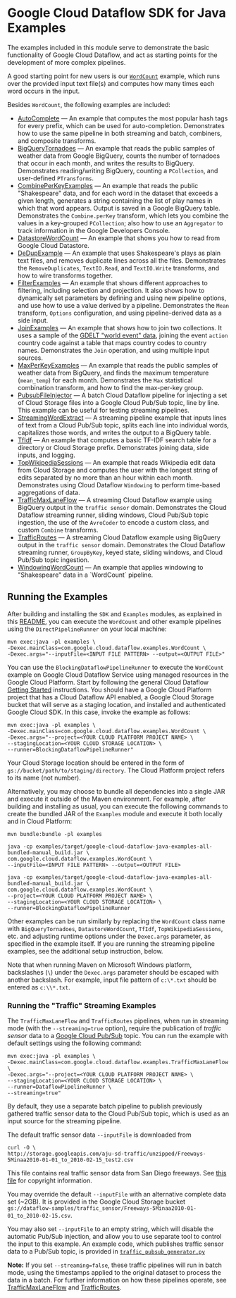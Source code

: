 # Google Cloud Dataflow SDK for Java Examples

The examples included in this module serve to demonstrate the basic
functionality of Google Cloud Dataflow, and act as starting points for
the development of more complex pipelines.

A good starting point for new users is our [`WordCount`](https://github.com/GoogleCloudPlatform/DataflowJavaSDK/blob/master/examples/src/main/java/com/google/cloud/dataflow/examples/WordCount.java)
example, which runs over the provided input text file(s) and computes how many
times each word occurs in the input.

Besides `WordCount`, the following examples are included:

 <ul>
  <li><a href="https://github.com/GoogleCloudPlatform/DataflowJavaSDK/blob/master/examples/src/main/java/com/google/cloud/dataflow/examples/AutoComplete.java">AutoComplete</a>
  &mdash; An example that computes the most popular hash tags for every
  prefix, which can be used for auto-completion. Demonstrates how to use the
  same pipeline in both streaming and batch, combiners, and composite
  transforms.</li>
  <li><a href="https://github.com/GoogleCloudPlatform/DataflowJavaSDK/blob/master/examples/src/main/java/com/google/cloud/dataflow/examples/BigQueryTornadoes.java">BigQueryTornadoes</a>
  &mdash; An example that reads the public samples of weather data from Google
  BigQuery, counts the number of tornadoes that occur in each month, and
  writes the results to BigQuery. Demonstrates reading/writing BigQuery,
  counting a <code>PCollection</code>, and user-defined <code>PTransforms</code>.</li>
  <li><a href="https://github.com/GoogleCloudPlatform/DataflowJavaSDK/blob/master/examples/src/main/java/com/google/cloud/dataflow/examples/CombinePerKeyExamples.java">CombinePerKeyExamples</a>
  &mdash; An example that reads the public &quot;Shakespeare&quot; data, and for
  each word in the dataset that exceeds a given length, generates a string
  containing the list of play names in which that word appears. Output is saved
  in a Google BigQuery table. Demonstrates the <code>Combine.perKey</code>
  transform, which lets you combine the values in a key-grouped
  <code>PCollection</code>; also how to use an <code>Aggregator</code> to track
  information in the Google Developers Console.
  </li>
  <li><a href="https://github.com/GoogleCloudPlatform/DataflowJavaSDK/blob/master/examples/src/main/java/com/google/cloud/dataflow/examples/DatastoreWordCount.java">DatastoreWordCount</a>
  &mdash; An example that shows you how to read from Google Cloud Datastore.</li>
  <li><a href="https://github.com/GoogleCloudPlatform/DataflowJavaSDK/blob/master/examples/src/main/java/com/google/cloud/dataflow/examples/DeDupExample.java">DeDupExample</a>
  &mdash; An example that uses Shakespeare's plays as plain text files, and
  removes duplicate lines across all the files. Demonstrates the
  <code>RemoveDuplicates</code>, <code>TextIO.Read</code>,
  and <code>TextIO.Write</code> transforms, and how to wire transforms together.
  </li>
  <li><a href="https://github.com/GoogleCloudPlatform/DataflowJavaSDK/blob/master/examples/src/main/java/com/google/cloud/dataflow/examples/FilterExamples.java">FilterExamples</a>
  &mdash; An example that shows different approaches to filtering, including
  selection and projection. It also shows how to dynamically set parameters
  by defining and using new pipeline options, and use how to use a value derived
  by a pipeline. Demonstrates the <code>Mean</code> transform,
  <code>Options</code> configuration, and using pipeline-derived data as a side
  input.
  </li>
  <li><a href="https://github.com/GoogleCloudPlatform/DataflowJavaSDK/blob/master/examples/src/main/java/com/google/cloud/dataflow/examples/JoinExamples.java">JoinExamples</a>
  &mdash; An example that shows how to join two collections. It uses a
  sample of the <a href="http://goo.gl/OB6oin">GDELT &quot;world event&quot;
  data</a>, joining the event <code>action</code> country code against a table
  that maps country codes to country names. Demonstrates the <code>Join</code>
  operation, and using multiple input sources.
  </li>
  <li><a href="https://github.com/GoogleCloudPlatform/DataflowJavaSDK/blob/master/examples/src/main/java/com/google/cloud/dataflow/examples/MaxPerKeyExamples.java">MaxPerKeyExamples</a>
  &mdash; An example that reads the public samples of weather data from BigQuery,
  and finds the maximum temperature (<code>mean_temp</code>) for each month.
  Demonstrates the <code>Max</code> statistical combination transform, and how to
  find the max-per-key group.
  </li>
  <li><a href="https://github.com/GoogleCloudPlatform/DataflowJavaSDK/blob/master/examples/src/main/java/com/google/cloud/dataflow/examples/PubsubFileInjector.java">PubsubFileInjector</a>
  &mdash; A batch Cloud Dataflow pipeline for injecting a set of Cloud Storage
  files into a Google Cloud Pub/Sub topic, line by line. This example can be
  useful for testing streaming pipelines.
  </li>
  <li><a href="https://github.com/GoogleCloudPlatform/DataflowJavaSDK/blob/master/examples/src/main/java/com/google/cloud/dataflow/examples/StreamingWordExtract.java">StreamingWordExtract</a>
  &mdash; A streaming pipeline example that inputs lines of text from a Cloud
  Pub/Sub topic, splits each line into individual words, capitalizes those
  words, and writes the output to a BigQuery table.
  </li>
  <li><a href="https://github.com/GoogleCloudPlatform/DataflowJavaSDK/blob/master/examples/src/main/java/com/google/cloud/dataflow/examples/TfIdf.java">TfIdf</a>
  &mdash; An example that computes a basic TF-IDF search table for a directory or
  Cloud Storage prefix. Demonstrates joining data, side inputs, and logging.
  </li>
  <li><a href="https://github.com/GoogleCloudPlatform/DataflowJavaSDK/blob/master/examples/src/main/java/com/google/cloud/dataflow/examples/TopWikipediaSessions.java">TopWikipediaSessions</a>
  &mdash; An example that reads Wikipedia edit data from Cloud Storage and
  computes the user with the longest string of edits separated by no more than
  an hour within each month. Demonstrates using Cloud Dataflow
  <code>Windowing</code> to perform time-based aggregations of data.
  </li>
  <li><a href="https://github.com/GoogleCloudPlatform/DataflowJavaSDK/blob/master/examples/src/main/java/com/google/cloud/dataflow/examples/TrafficMaxLaneFlow.java">TrafficMaxLaneFlow</a>
  &mdash; A streaming Cloud Dataflow example using BigQuery output in the
  <code>traffic sensor</code> domain. Demonstrates the Cloud Dataflow streaming
  runner, sliding windows, Cloud Pub/Sub topic ingestion, the use of the
  <code>AvroCoder</code> to encode a custom class, and custom
  <code>Combine</code> transforms.
  </li>
  <li><a href="https://github.com/GoogleCloudPlatform/DataflowJavaSDK/blob/master/examples/src/main/java/com/google/cloud/dataflow/examples/TrafficRoutes.java">TrafficRoutes</a>
  &mdash; A streaming Cloud Dataflow example using BigQuery output in the
  <code>traffic sensor</code> domain. Demonstrates the Cloud Dataflow streaming
  runner, <code>GroupByKey</code>, keyed state, sliding windows, and Cloud
  Pub/Sub topic ingestion.
  </li>
  <li><a href="https://github.com/GoogleCloudPlatform/DataflowJavaSDK/blob/master/examples/src/main/java/com/google/cloud/dataflow/examples/WindowingWordCount.java">WindowingWordCount</a>
  &mdash; An example that applies windowing to &quot;Shakespeare&quot; data in a
  `WordCount` pipeline.
  </li>
  </ul>

## Running the Examples

After building and installing the `SDK` and `Examples` modules, as explained in this
[README](https://github.com/GoogleCloudPlatform/DataflowJavaSDK/blob/master/README.md),
you can execute the `WordCount` and other example pipelines using the
`DirectPipelineRunner` on your local machine:

    mvn exec:java -pl examples \
    -Dexec.mainClass=com.google.cloud.dataflow.examples.WordCount \
    -Dexec.args="--inputFile=<INPUT FILE PATTERN> --output=<OUTPUT FILE>"

You can use the `BlockingDataflowPipelineRunner` to execute the `WordCount` example on
Google Cloud Dataflow Service using managed resources in the Google Cloud Platform.
Start by following the general Cloud Dataflow
[Getting Started](https://cloud.google.com/dataflow/getting-started) instructions.
You should have a Google Cloud Platform project that has a Cloud Dataflow API enabled,
a Google Cloud Storage bucket that will serve as a staging location, and installed and
authenticated Google Cloud SDK. In this case, invoke the example as follows:

    mvn exec:java -pl examples \
    -Dexec.mainClass=com.google.cloud.dataflow.examples.WordCount \
    -Dexec.args="--project=<YOUR CLOUD PLATFORM PROJECT NAME> \
    --stagingLocation=<YOUR CLOUD STORAGE LOCATION> \
    --runner=BlockingDataflowPipelineRunner"

Your Cloud Storage location should be entered in the form of
`gs://bucket/path/to/staging/directory`. The Cloud Platform project refers to
its name (not number).

Alternatively, you may choose to bundle all dependencies into a single JAR and
execute it outside of the Maven environment. For example, after building and
installing as usual, you can execute the following commands to create the
bundled JAR of the `Examples` module and execute it both locally and in Cloud
Platform:

    mvn bundle:bundle -pl examples

    java -cp examples/target/google-cloud-dataflow-java-examples-all-bundled-manual_build.jar \
    com.google.cloud.dataflow.examples.WordCount \
    --inputFile=<INPUT FILE PATTERN> --output=<OUTPUT FILE>

    java -cp examples/target/google-cloud-dataflow-java-examples-all-bundled-manual_build.jar \
    com.google.cloud.dataflow.examples.WordCount \
    --project=<YOUR CLOUD PLATFORM PROJECT NAME> \
    --stagingLocation=<YOUR CLOUD STORAGE LOCATION> \
    --runner=BlockingDataflowPipelineRunner

Other examples can be run similarly by replacing the `WordCount` class name with
`BigQueryTornadoes`, `DatastoreWordCount`, `TfIdf`, `TopWikipediaSessions`, etc.
and adjusting runtime options under the `Dexec.args` parameter, as specified in
the example itself. If you are running the streaming pipeline examples, see the
additional setup instruction, below.

Note that when running Maven on Microsoft Windows platform, backslashes (`\`)
under the `Dexec.args` parameter should be escaped with another backslash. For
example, input file pattern of `c:\*.txt` should be entered as `c:\\*.txt`.

### Running the "Traffic" Streaming Examples

The `TrafficMaxLaneFlow` and `TrafficRoutes` pipelines, when run in
streaming mode (with the `--streaming=true` option), require the
publication of *traffic sensor* data to a
[Google Cloud Pub/Sub](https://cloud.google.com/pubsub/docs) topic.
You can run the example with default settings using the following command:

    mvn exec:java -pl examples \
    -Dexec.mainClass=com.google.cloud.dataflow.examples.TrafficMaxLaneFlow \
    -Dexec.args="--project=<YOUR CLOUD PLATFORM PROJECT NAME> \
    --stagingLocation=<YOUR CLOUD STORAGE LOCATION> \
    --runner=DataflowPipelineRunner \
    --streaming=true"

By default, they use a separate batch pipeline to publish previously gathered
traffic sensor data to the Cloud Pub/Sub topic, which is used as an input source
for the streaming pipeline.

The default traffic sensor data `--inputFile` is downloaded from

    curl -O \
    http://storage.googleapis.com/aju-sd-traffic/unzipped/Freeways-5Minaa2010-01-01_to_2010-02-15_test2.csv

This file contains real traffic sensor data from San Diego freeways. See
<a href="http://storage.googleapis.com/aju-sd-traffic/freeway_detector_config/Freeways-Metadata-2010_01_01/copyright(san%20diego).txt">this file</a>
for copyright information.

You may override the default `--inputFile` with an alternative complete
data set (~2GB). It is provided in the Google Cloud Storage bucket
`gs://dataflow-samples/traffic_sensor/Freeways-5Minaa2010-01-01_to_2010-02-15.csv`.

You may also set `--inputFile` to an empty string, which will disable
the automatic Pub/Sub injection, and allow you to use separate tool to control
the input to this example. An example code, which publishes traffic sensor data
to a Pub/Sub topic, is provided in [`traffic_pubsub_generator.py`](https://github.com/GoogleCloudPlatform/cloud-pubsub-samples-python/tree/master/gce-cmdline-publisher)

**Note:** If you set `--streaming=false`, these traffic pipelines will run in batch mode,
using the timestamps applied to the original dataset to process the data in
a batch. For further information on how these pipelines operate, see
<a href="https://github.com/GoogleCloudPlatform/DataflowJavaSDK/blob/master/examples/src/main/java/com/google/cloud/dataflow/examples/TrafficMaxLaneFlow.java">TrafficMaxLaneFlow</a>
and <a href="https://github.com/GoogleCloudPlatform/DataflowJavaSDK/blob/master/examples/src/main/java/com/google/cloud/dataflow/examples/TrafficRoutes.java">TrafficRoutes</a>.
